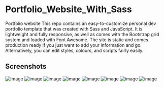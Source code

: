 # Portfolio_Website_With_Sass
Portfolio website
This repo contains an easy-to-customize personal dev portfolio template that was created with Sass and JavaScript.
It is lightweight and fully responsive, as well as comes with the Bootstrap grid system and loaded with Font Awesome.
The site is static and comes production ready if you just want to add your information and go. 
Alternatively, you can edit styles, colours, and scripts fairly easily.
## Screenshots

![image](https://user-images.githubusercontent.com/110620986/202904370-59fca02f-d1df-4cb6-89ef-aa65e218d0e9.png)
![image](https://user-images.githubusercontent.com/110620986/202904382-9e63b8b0-67fe-4482-b3c1-8639d8c2c260.png)
![image](https://user-images.githubusercontent.com/110620986/202904391-385b898c-00c5-478a-8faf-e18d9b1e4ad2.png)
![image](https://user-images.githubusercontent.com/110620986/202904423-f04e948c-c18a-4b2c-b1f1-94ed307453ea.png)
![image](https://user-images.githubusercontent.com/110620986/202904439-50e66a1f-49fa-4fad-8de6-6be1af994e92.png)
![image](https://user-images.githubusercontent.com/110620986/202904449-be87a750-2e95-4950-b68a-a14cf0886b61.png)
![image](https://user-images.githubusercontent.com/110620986/202904484-c8eb6254-04d8-4058-8879-2bfbcef6112b.png)
![image](https://user-images.githubusercontent.com/110620986/202904499-f5fee581-d821-4703-a6c4-8d3bd5fe9e52.png)


